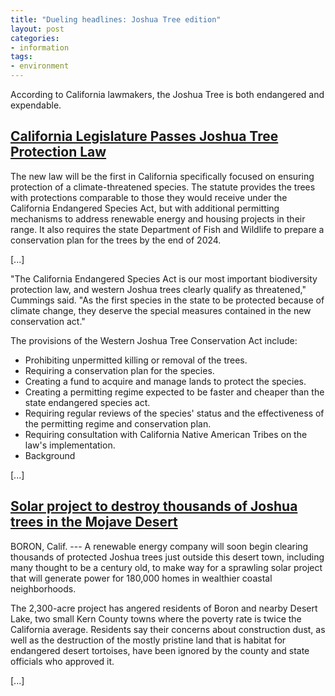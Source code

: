 ```yaml
---
title: "Dueling headlines: Joshua Tree edition"
layout: post
categories:
- information
tags:
- environment
---
```


According to California lawmakers, the Joshua Tree is both endangered and expendable.

## [California Legislature Passes Joshua Tree Protection Law](https://biologicaldiversity.org/w/news/press-releases/california-legislature-passes-joshua-tree-protection-law-2023-06-27/)

The new law will be the first in California specifically focused on ensuring protection of a climate-threatened species. The statute provides the trees with protections comparable to those they would receive under the California Endangered Species Act, but with additional permitting mechanisms to address renewable energy and housing projects in their range. It also requires the state Department of Fish and Wildlife to prepare a conservation plan for the trees by the end of 2024.

[...]

"The California Endangered Species Act is our most important biodiversity protection law, and western Joshua trees clearly qualify as threatened," Cummings said. "As the first species in the state to be protected because of climate change, they deserve the special measures contained in the new conservation act."

The provisions of the Western Joshua Tree Conservation Act include:

- Prohibiting unpermitted killing or removal of the trees.
- Requiring a conservation plan for the species.
- Creating a fund to acquire and manage lands to protect the species.
- Creating a permitting regime expected to be faster and cheaper than the state endangered species act.
- Requiring regular reviews of the species' status and the effectiveness of the permitting regime and conservation plan.
- Requiring consultation with California Native American Tribes on the law's implementation.
- Background

[...]

## [Solar project to destroy thousands of Joshua trees in the Mojave Desert](https://www.latimes.com/environment/story/2024-05-31/solar-project-to-destroy-thousands-of-joshua-trees)

BORON, Calif. ---  A renewable energy company will soon begin clearing thousands of protected Joshua trees just outside this desert town, including many thought to be a century old, to make way for a sprawling solar project that will generate power for 180,000 homes in wealthier coastal neighborhoods.

The 2,300-acre project has angered residents of Boron and nearby Desert Lake, two small Kern County towns where the poverty rate is twice the California average. Residents say their concerns about construction dust, as well as the destruction of the mostly pristine land that is habitat for endangered desert tortoises, have been ignored by the county and state officials who approved it.

[...]
